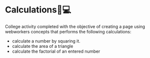 # Calculations🧮💻

College activity completed with the objective of creating a page using webworkers concepts that performs the following calculations: 
- calculate a number by squaring it.
- calculate the area of ​​a triangle
- calculate the factorial of an entered number
